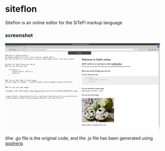 # siteflon
Siteflon is an online editor for the SiTeFl markup language

### screenshot
![screenshot](./screenshot.png)


(the .go file is the original code, and the .js file has been generated using [gopherjs](https://github.com/gopherjs/gopherjs)
